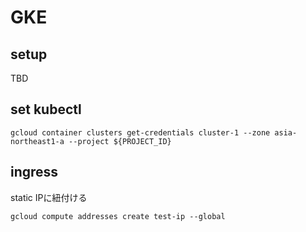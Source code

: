 # GKE


## setup

TBD

## set kubectl

```
gcloud container clusters get-credentials cluster-1 --zone asia-northeast1-a --project ${PROJECT_ID}
```

## ingress

static IPに紐付ける

```
gcloud compute addresses create test-ip --global
```